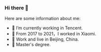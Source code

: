 ### Hi there 👋

Here are some information about me:

- 🔭 I’m currently working in Tencent.
- 🌱 From 2017 to 2021，I worked in Xiaomi.
- 👯 Work and live in Beijing, China.
- 🤔 Master's degree.


<!-- - 💬 Ask me about ...
- 📫 How to reach me: ...
- 😄 Pronouns: ...
- ⚡ Fun fact: ... -->


